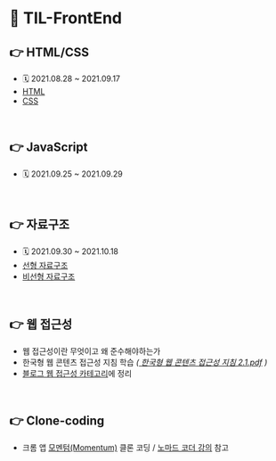 # 📌 TIL-FrontEnd


## 👉 HTML/CSS
- 🗓 2021.08.28 ~ 2021.09.17
- <a href="https://github.com/dev-ku/TIL-FrontEnd/tree/main/HTML">HTML</a>
- <a href="https://github.com/dev-ku/TIL-FrontEnd/tree/main/CSS">CSS</a>

<br>
 
## 👉 JavaScript
- 🗓 2021.09.25 ~ 2021.09.29  

<br>
 



## 👉 자료구조
- 🗓 2021.09.30 ~ 2021.10.18
- <a href="https://github.com/dev-ku/TIL-FrontEnd/tree/main/%EC%84%A0%ED%98%95%EC%9E%90%EB%A3%8C%EA%B5%AC%EC%A1%B0">선형 자료구조</a>  
- <a href="https://github.com/dev-ku/TIL-FrontEnd/tree/main/%EB%B9%84%EC%84%A0%ED%98%95%EC%9E%90%EB%A3%8C%EA%B5%AC%EC%A1%B0">비선형 자료구조</a>  

<br>



## 👉 웹 접근성
- 웹 접근성이란 무엇이고 왜 준수해야하는가
- 한국형 웹 콘텐츠 접근성 지침 학습 _(<a href="https://www.wah.or.kr:444/Participation/%ED%95%9C%EA%B5%AD%ED%98%95%EC%9B%B9%EC%BD%98%ED%85%90%EC%B8%A0%EC%A0%91%EA%B7%BC%EC%84%B1%EC%A7%80%EC%B9%A82.1.pdf">
한국형 웹 콘텐츠 접근성 지침 2.1.pdf</a> )_
- <a href="https://dev-ku.tistory.com/tag/%EC%9B%B9%EC%A0%91%EA%B7%BC%EC%84%B1">블로그 웹 접근성 카테고리</a>에 정리

<br>


## 👉 Clone-coding
- 크롬 앱 <a href="https://bit.ly/3o3kVFh">모멘텀(Momentum)</a> 클론 코딩  / <a href="https://nomadcoders.co/javascript-for-beginners">노마드 코더 강의</a> 참고 